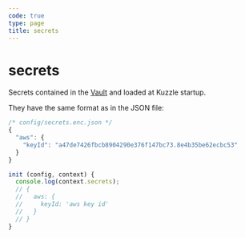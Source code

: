 ```yaml
---
code: true
type: page
title: secrets
---
```


# secrets

Secrets contained in the [Vault](/core/1/guides/essentials/secrets-vault) and loaded at Kuzzle startup.

They have the same format as in the JSON file:

```js
/* config/secrets.enc.json */
{
  "aws": {
    "keyId": "a47de7426fbcb8904290e376f147bc73.8e4b35be62ecbc53"
  }
}
```

```js
init (config, context) {
  console.log(context.secrets);
  // {
  //   aws: {
  //     keyId: 'aws key id'
  //   }
  // }
}
```
